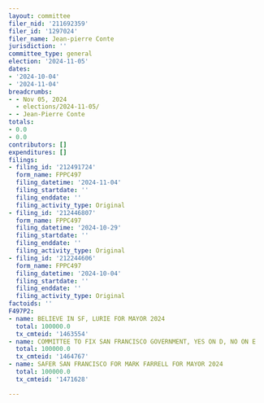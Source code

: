 ```yaml
---
layout: committee
filer_nid: '211692359'
filer_id: '1297024'
filer_name: Jean-pierre Conte
jurisdiction: ''
committee_type: general
election: '2024-11-05'
dates:
- '2024-10-04'
- '2024-11-04'
breadcrumbs:
- - Nov 05, 2024
  - elections/2024-11-05/
- - Jean-Pierre Conte
totals:
- 0.0
- 0.0
contributors: []
expenditures: []
filings:
- filing_id: '212491724'
  form_name: FPPC497
  filing_datetime: '2024-11-04'
  filing_startdate: ''
  filing_enddate: ''
  filing_activity_type: Original
- filing_id: '212446807'
  form_name: FPPC497
  filing_datetime: '2024-10-29'
  filing_startdate: ''
  filing_enddate: ''
  filing_activity_type: Original
- filing_id: '212244606'
  form_name: FPPC497
  filing_datetime: '2024-10-04'
  filing_startdate: ''
  filing_enddate: ''
  filing_activity_type: Original
factoids: ''
F497P2:
- name: BELIEVE IN SF, LURIE FOR MAYOR 2024
  total: 100000.0
  tx_cmteid: '1463554'
- name: COMMITTEE TO FIX SAN FRANCISCO GOVERNMENT, YES ON D, NO ON E
  total: 100000.0
  tx_cmteid: '1464767'
- name: SAFER SAN FRANCISCO FOR MARK FARRELL FOR MAYOR 2024
  total: 100000.0
  tx_cmteid: '1471628'

---
```



